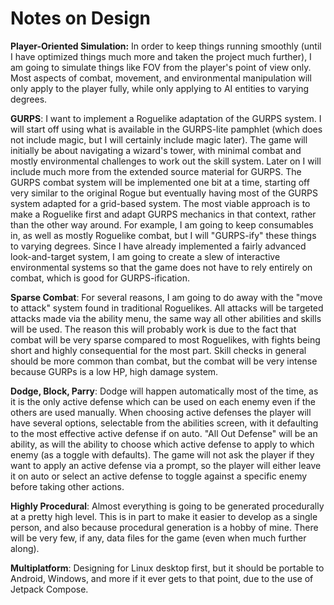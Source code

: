 # Notes on Design

**Player-Oriented Simulation:** In order to keep things running smoothly (until I have optimized things much more and taken the project much further), I am going to simulate things like FOV from the player's point of view only. Most aspects of combat, movement, and environmental manipulation will only apply to the player fully, while only applying to AI entities to varying degrees.

**GURPS**: I want to implement a Roguelike adaptation of the GURPS system. I will start off using what is available in the GURPS-lite pamphlet (which does not include magic, but I will certainly include magic later). The game will initially be about navigating a wizard's tower, with minimal combat and mostly environmental challenges to work out the skill system. Later on I will include much more from the extended source material for GURPS. The GURPS combat system will be implemented one bit at a time, starting off very similar to the original Rogue but eventually having most of the GURPS system adapted for a grid-based system. The most viable approach is to make a Roguelike first and adapt GURPS mechanics in that context, rather than the other way around. For example, I am going to keep consumables in, as well as mostly Roguelike combat, but I will "GURPS-ify" these things to varying degrees. Since I have already implemented a fairly advanced look-and-target system, I am going to create a slew of interactive environmental systems so that the game does not have to rely entirely on combat, which is good for GURPS-ification.

**Sparse Combat**: For several reasons, I am going to do away with the "move to attack" system found in traditional Roguelikes. All attacks will be targeted attacks made via the ability menu, the same way all other abilities and skills will be used. The reason this will probably work is due to the fact that combat will be very sparse compared to most Roguelikes, with fights being short and highly consequential for the most part. Skill checks in general should be more common than combat, but the combat will be very intense because GURPs is a low HP, high damage system.

**Dodge, Block, Parry**: Dodge will happen automatically most of the time, as it is the only active defense which can be used on each enemy even if the others are used manually. When choosing active defenses the player will have several options, selectable from the abilities screen, with it defaulting to the most effective active defense if on auto. "All Out Defense" will be an ability, as will the ability to choose which active defense to apply to which enemy (as a toggle with defaults). The game will not ask the player if they want to apply an active defense via a prompt, so the player will either leave it on auto or select an active defense to toggle against a specific enemy before taking other actions.

**Highly Procedural**: Almost everything is going to be generated procedurally at a pretty high level. This is in part to make it easier to develop as a single person, and also because procedural generation is a hobby of mine. There will be very few, if any, data files for the game (even when much further along).

**Multiplatform**: Designing for Linux desktop first, but it should be portable to Android, Windows, and more if it ever gets to that point, due to the use of Jetpack Compose.